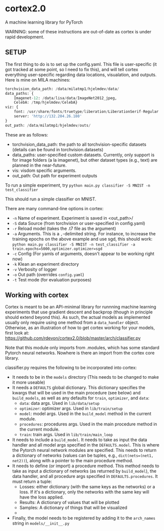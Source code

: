 # cortex2.0
A machine learning library for PyTorch

WARNING: some of these instructions are out-of-date as cortex is under rapid development.

## SETUP
The first thing to do is to set up the config.yaml. This file is user-specific (it got tracked at some point, so I need to fix this), and will tell cortex everything user-specific regarding data locations, visualation, and outputs. Here is mine on MILA machines:

```python
torchvision_data_path: /data/milatmp1/hjelmdev/data/
data_paths: {
    Imagenet-12: /data/lisa/data/ImageNet2012_jpeg,
    CelebA: /tmp/hjelmdev/CelebA}
viz: {
    font: /usr/share/fonts/truetype/liberation/LiberationSerif-Regular.ttf,
    server: 'http://132.204.26.180'
}
out_path: /data/milatmp1/hjelmdev/outs/
```

These are as follows:

* torchvision_data_path: the path to all torchvision-specific datasets (details can be found in torchvision.datasets)
* data_paths: user-specified custom datasets. Currently, only support is for image folders (a la imagenet), but other dataset types (e.g., text) are planned in the near-future.
* vis: visdom specific arguments.
* out_path: Out path for experiment outputs

To run a simple experiment, try  `python main.py classifier -S MNIST -n test_classifier`

This should run a simple classifier on MNIST.

There are many command-line options in cortex:

* `-n` Name of experiment. Experiment is saved in <out_path>/<name>
* `-S` data Source (from torchvision or user-specified in config.yaml)
* `-r` Reload model (takes the .t7 file as the argument)
* `-a` Arguments. This is a `,`-delimited string. For instance, to increase the training epochs on the above example and use sgd, this should work: `python main.py classifier -S MNIST -n test_classifier -a train.epochs=5000,optimizer.optimizer=sgd`
* `-c` Config (For yamls of arguments, doesn't appear to be working right now)
* `-k` Klean an experiment directory
* `-v` Verbosity of logger
* `-o` Out path (overrides `config.yaml`)
* `-t` Test mode (for evaluation purposes)
    
## Working with cortex
Cortex is meant to be an API-minimal library for runnning machine learning experiments that use gradient descent and backprop (though in principle should extend beyond this). As such, the actual models as implemented usually only require using one method from a `data_handler` object. Otherwise, as an illustration of how to get cortex working for your models, first look at:
https://github.com/rdevon/cortex2.0/blob/master/arch/classifier.py

Note that this module only imports from .modules, which has some standard Pytorch neural networks. Nowhere is there an import from the cortex core library.

classifier.py requires the following to be incorporated into cortex:

* It needs to be in the `models` directory (This needs to be changed to make it more useable)
* It needs a `DEFAULTS` global dictionary. This dictionary specifies the kwargs that will be used in the main procedure (see below) and `build_models`, as well as any defaults for `train`, `optimizer`, and `data`:
    * `data`: data args. Used in `lib/data/setup`
    * `optimizer`: optimizer args. Used in `lib/train/setup`
    * `model`: model args. Used in the `build_model` method in the current module.
    * `procedures`: procedures args. Used in the main procedure method in the current module.
    * `train`: train args. Used in `lib/train/main_loop`
* It needs to include a `build_model`. It needs to take as input the data handler and all model args specified in the `DEFAULTS.model`. This is where the Pytorch neural network modules are specified. This needs to return a dictionary of networks (values can be tuples, e.g., `dict(nets=(net1, net2))`), along with a pointer to the main procedure method.
* It needs to define (or import) a procedure method. This method needs to take as input a dictionary of networks (as returned by `build_model`), the data handler, and all procedure args specified in `DEFAULTS.procedures`. It must return a tuple:
    * Losses: either dictionary (with the same keys as the networks) or a loss. If it's a dictionary, only the networks with the same key will have the loss applied.
    * Results: A dictionary of values that will be plotted
    * Samples: A dictionary of things that will be visualized
    * <Ignore>
* Finally, the model needs to be registered by adding it to the `arch_names` string in `models/__init__.py`
